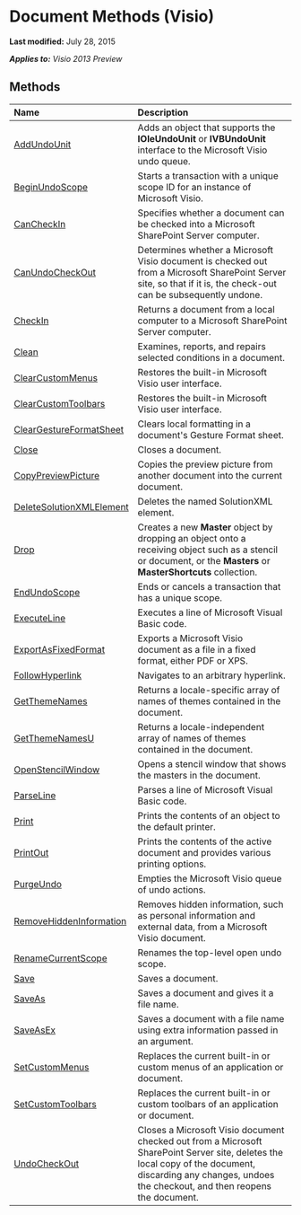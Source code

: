 
# Document Methods (Visio)

 **Last modified:** July 28, 2015

 _**Applies to:** Visio 2013 Preview_

## Methods



|**Name**|**Description**|
|:-----|:-----|
| [AddUndoUnit](3b9d903a-8854-fa64-a9c5-85ac71d58f54.md)|Adds an object that supports the  **IOleUndoUnit** or **IVBUndoUnit** interface to the Microsoft Visio undo queue.|
| [BeginUndoScope](4e0c99a3-3ac6-54f8-3e43-1c79224e09e1.md)|Starts a transaction with a unique scope ID for an instance of Microsoft Visio.|
| [CanCheckIn](99922339-631b-f60e-1d07-3ae9df134cf7.md)|Specifies whether a document can be checked into a Microsoft SharePoint Server computer.|
| [CanUndoCheckOut](aa271635-73ef-b681-364c-49d515fd54cb.md)|Determines whether a Microsoft Visio document is checked out from a Microsoft SharePoint Server site, so that if it is, the check-out can be subsequently undone.|
| [CheckIn](9b75d468-24bc-e205-cafa-6e585f469e38.md)|Returns a document from a local computer to a Microsoft SharePoint Server computer.|
| [Clean](5fd5c6a6-1914-b29d-c0ae-0e5374d13a8e.md)|Examines, reports, and repairs selected conditions in a document.|
| [ClearCustomMenus](5be16274-151b-e139-8607-76fdb05a4235.md)|Restores the built-in Microsoft Visio user interface.|
| [ClearCustomToolbars](823877b1-ee82-f87e-d68f-d8c6010457cc.md)|Restores the built-in Microsoft Visio user interface.|
| [ClearGestureFormatSheet](46f411b0-b822-cc7c-62e3-0b756d211d5d.md)|Clears local formatting in a document's Gesture Format sheet.|
| [Close](913572fd-cacb-8d06-0e5f-3bd2e98d6d13.md)|Closes a document.|
| [CopyPreviewPicture](a0d5799e-700c-6dd6-ce91-08c8eecda79f.md)|Copies the preview picture from another document into the current document.|
| [DeleteSolutionXMLElement](2f00680e-56b1-c99b-2739-9d331965f802.md)|Deletes the named SolutionXML element.|
| [Drop](1e6b2d14-71c2-4adc-a9d7-ec123b2b7f31.md)|Creates a new  **Master** object by dropping an object onto a receiving object such as a stencil or document, or the **Masters** or **MasterShortcuts** collection.|
| [EndUndoScope](3a884984-7e45-8afd-3291-b706c8edab25.md)|Ends or cancels a transaction that has a unique scope.|
| [ExecuteLine](0443c879-b569-c35b-e28c-77d0bf4b23ba.md)|Executes a line of Microsoft Visual Basic code.|
| [ExportAsFixedFormat](70b83f7e-b7f8-7b8f-d9d7-7f7b30f3b45d.md)|Exports a Microsoft Visio document as a file in a fixed format, either PDF or XPS.|
| [FollowHyperlink](555e607d-7e4a-d3c8-9c78-1733b112200c.md)|Navigates to an arbitrary hyperlink.|
| [GetThemeNames](63477332-5db2-40ff-6918-7ab20a9f0fd0.md)|Returns a locale-specific array of names of themes contained in the document.|
| [GetThemeNamesU](7a7280ae-10c9-9bc7-c121-29791e4df557.md)|Returns a locale-independent array of names of themes contained in the document.|
| [OpenStencilWindow](70c3720b-b88d-4859-684b-5c7ae9c868ea.md)|Opens a stencil window that shows the masters in the document.|
| [ParseLine](46603de4-afa0-7903-f585-0a1aaa5c74c7.md)|Parses a line of Microsoft Visual Basic code.|
| [Print](b7860f50-8027-cd2c-38db-0d7b9f17546a.md)|Prints the contents of an object to the default printer.|
| [PrintOut](c13f7640-7439-0c73-cde5-223b8b4549d3.md)|Prints the contents of the active document and provides various printing options.|
| [PurgeUndo](04556300-8787-5a04-040c-476d864f682e.md)|Empties the Microsoft Visio queue of undo actions.|
| [RemoveHiddenInformation](cc097f8b-5e74-9b44-4ba9-19537169c88b.md)|Removes hidden information, such as personal information and external data, from a Microsoft Visio document.|
| [RenameCurrentScope](08aff947-e876-29b8-e910-e2a3b42e5d0e.md)|Renames the top-level open undo scope.|
| [Save](5a9f104c-4893-c401-0093-bc860adf9a4b.md)|Saves a document.|
| [SaveAs](308e92b1-de61-9ce3-19be-b7f9126247a0.md)|Saves a document and gives it a file name.|
| [SaveAsEx](c0bef38d-1849-67ab-606f-8178de46c7c6.md)|Saves a document with a file name using extra information passed in an argument.|
| [SetCustomMenus](05d373a4-3aec-a427-57aa-94fc3ac10161.md)|Replaces the current built-in or custom menus of an application or document.|
| [SetCustomToolbars](fddae53c-0519-90ef-0023-ee3896e86757.md)|Replaces the current built-in or custom toolbars of an application or document.|
| [UndoCheckOut](7b6a67ae-2acd-217f-42e0-f8aced97ac96.md)|Closes a Microsoft Visio document checked out from a Microsoft SharePoint Server site, deletes the local copy of the document, discarding any changes, undoes the checkout, and then reopens the document.|
